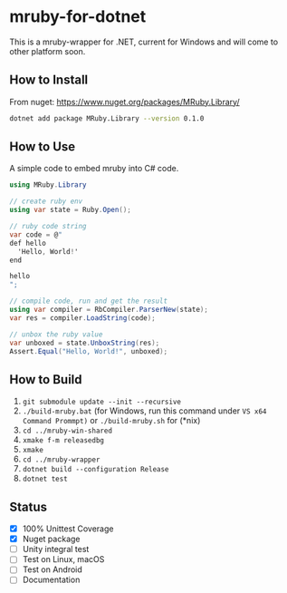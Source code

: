 # mruby-for-dotnet

This is a mruby-wrapper for .NET, current for Windows and will come to other platform soon.

## How to Install
From nuget: https://www.nuget.org/packages/MRuby.Library/


```bash
dotnet add package MRuby.Library --version 0.1.0
````
## How to Use

A simple code to embed mruby into C# code.

```csharp
using MRuby.Library

// create ruby env
using var state = Ruby.Open();

// ruby code string
var code = @"
def hello
  'Hello, World!'
end

hello
";

// compile code, run and get the result
using var compiler = RbCompiler.ParserNew(state);
var res = compiler.LoadString(code);

// unbox the ruby value
var unboxed = state.UnboxString(res);
Assert.Equal("Hello, World!", unboxed);

```

## How to Build

1. `git submodule update --init --recursive`
2. `./build-mruby.bat` (for Windows, run this command under `VS x64 Command Prommpt)` or `./build-mruby.sh` for (*nix)
3. `cd ../mruby-win-shared`
4. `xmake f-m releasedbg`
5. `xmake`
6. `cd ../mruby-wrapper`
7. `dotnet build --configuration Release`
8. `dotnet test`

## Status

- [X] 100% Unittest Coverage
- [X] Nuget package
- [ ] Unity integral test
- [ ] Test on Linux, macOS
- [ ] Test on Android
- [ ] Documentation
